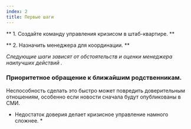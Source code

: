 ```yaml
---
index: 2
title: Первые шаги
---
```

** 1. Создайте команду управления кризисом в штаб-квартире. **

** 2. Назначить менеджера для координации. **

_Следующие шаги зависят от обстоятельств и оценки менеджера наилучших действий ._

### Приоритетное обращение к ближайшим родственникам.

Неспособность сделать это быстро может повредить доверительным отношениям, особенно если новости сначала будут опубликованы в СМИ.

* Недостаток доверия делает кризисное управление намного сложнее. *